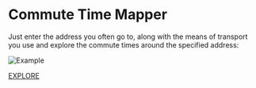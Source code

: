 # Commute Time Mapper

Just enter the address you often go to, along with the means of transport you use and explore the commute times around the specified address:

![Example](example.png)

[EXPLORE](https://altermarkive.github.io/map-commute-time/)

